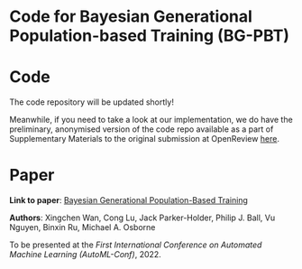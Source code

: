# Code for Bayesian Generational Population-based Training (BG-PBT)

# Code
The code repository will be updated shortly!

Meanwhile, if you need to take a look at our implementation, we do have the preliminary, anonymised version of the code repo available as a part of Supplementary Materials to the original submission at OpenReview [here](https://openreview.net/forum?id=HW4-ZaHUg5).

# Paper
**Link to paper**: [Bayesian Generational Population-Based Training](https://openreview.net/forum?id=HW4-ZaHUg5) 

**Authors**: Xingchen Wan, Cong Lu, Jack Parker-Holder, Philip J. Ball, Vu Nguyen, Binxin Ru, Michael A. Osborne

To be presented at the *First International Conference on Automated Machine Learning (AutoML-Conf)*, 2022.
